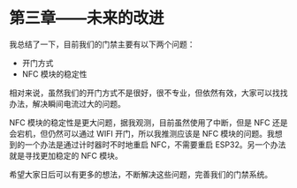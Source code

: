 # 第三章——未来的改进

我总结了一下，目前我们的门禁主要有以下两个问题：

- 开门方式
- NFC 模块的稳定性

相对来说，虽然我们的开门方式不是很好，很不专业，但依然有效，大家可以找找办法，解决瞬间电流过大的问题。

NFC 模块的稳定性是更大问题，据我观测，目前虽然使用了中断，但是 NFC 还是会宕机，但仍然可以通过 WIFI 开门，所以我推测应该是 NFC 模块的问题。我想到的一个办法是通过计时器时不时地重启 NFC，不需要重启 ESP32。另一个办法就是寻找更加稳定的 NFC 模块。

希望大家日后可以有更多的想法，不断解决这些问题，完善我们的门禁系统。
